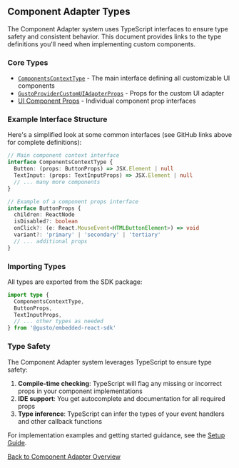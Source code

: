 ## Component Adapter Types

The Component Adapter system uses TypeScript interfaces to ensure type safety and consistent behavior. This document provides links to the type definitions you'll need when implementing custom components.

### Core Types

- [`ComponentsContextType`](https://github.com/Gusto/embedded-react-sdk/blob/main/src/contexts/ComponentAdapter/useComponentContext.ts) - The main interface defining all customizable UI components
- [`GustoProviderCustomUIAdapterProps`](https://github.com/Gusto/embedded-react-sdk/blob/main/src/contexts/GustoProvider/GustoProviderCustomUIAdapter.tsx) - Props for the custom UI adapter
- [UI Component Props](https://github.com/Gusto/embedded-react-sdk/tree/main/src/components/Common/UI) - Individual component prop interfaces

### Example Interface Structure

Here's a simplified look at some common interfaces (see GitHub links above for complete definitions):

```typescript
// Main component context interface
interface ComponentsContextType {
  Button: (props: ButtonProps) => JSX.Element | null
  TextInput: (props: TextInputProps) => JSX.Element | null
  // ... many more components
}

// Example of a component props interface
interface ButtonProps {
  children: ReactNode
  isDisabled?: boolean
  onClick?: (e: React.MouseEvent<HTMLButtonElement>) => void
  variant?: 'primary' | 'secondary' | 'tertiary'
  // ... additional props
}
```

### Importing Types

All types are exported from the SDK package:

```typescript
import type {
  ComponentsContextType,
  ButtonProps,
  TextInputProps,
  // ... other types as needed
} from '@gusto/embedded-react-sdk'
```

### Type Safety

The Component Adapter system leverages TypeScript to ensure type safety:

1. **Compile-time checking**: TypeScript will flag any missing or incorrect props in your component implementations
2. **IDE support**: You get autocomplete and documentation for all required props
3. **Type inference**: TypeScript can infer the types of your event handlers and other callback functions

For implementation examples and getting started guidance, see the [Setup Guide](./setup-guide.md).

[Back to Component Adapter Overview](../component-adapter.md)

